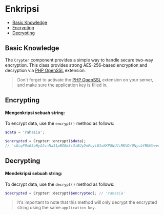 # Enkripsi

<!-- MarkdownTOC autolink="true" autoanchor="true" levels="2,3" bracket="round" lowercase="only_ascii" -->

- [Basic Knowledge](#pengetahuan-dasar)
- [Encrypting](#enkripsi-string)
- [Decrypting](#dekripsi-string)

<!-- /MarkdownTOC -->


<a id="pengetahuan-dasar"></a>
## Basic Knowledge

The `Crypter` component provides a simple way to handle secure two-way encryption.
This class provides strong AES-256-based encryption and decryption via
[PHP OpenSSL](https://www.php.net/manual/en/book.openssl.php) extension.


>  Don't forget to activate the [PHP OpenSSL](https://www.php.net/manual/en/book.openssl.php)
   extension on your server, and make sure the application key is filled in.



<a id="enkripsi-string"></a>
## Encrypting


#### Mengenkripsi sebuah string:

To encrypt data, use the `encrypt()` method as follows:


```php
$data = 'rahasia';

$encrypted = Crypter::encrypt($data);
// 'sGcqP0xG5qHyAJvnNa11pBOGk3c3iBUyDnFoyl81vKKPGNd4iMKVD/0NycbYBUMbwesSYi5xcKLFWD3nP6UYJA=='
```

<a id="dekripsi-string"></a>
## Decrypting


#### Mendekripsi sebuah string:

To decrypt data, use the `decrypt()` method as follows:


```php
$decrypted = Crypter::decrypt($encrypted); // 'rahasia'
```

>  It's important to note that this method will only decrypt the encrypted string
   using the same `application key`.

